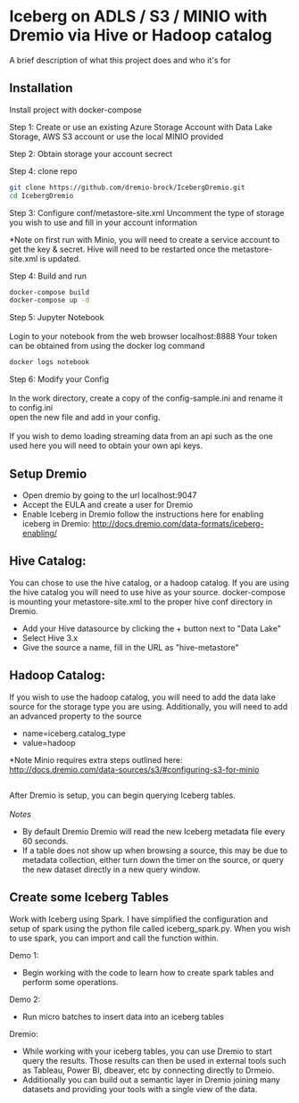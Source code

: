 
# Iceberg on ADLS / S3 / MINIO with Dremio via Hive or Hadoop catalog

A brief description of what this project does and who it's for




## Installation

Install project with docker-compose

Step 1: Create or use an existing Azure Storage Account with Data Lake Storage, AWS S3 account or use the local MINIO provided

Step 2: Obtain storage your account secrect

Step 4: clone repo

```bash
git clone https://github.com/dremio-brock/IcebergDremio.git
cd IcebergDremio
```

Step 3: Configure conf/metastore-site.xml 
Uncomment the type of storage you wish to use and fill in your account information

*Note on first run with Minio, you will need to create a service account to get the key & secret. Hive will need to be restarted once the metastore-site.xml is updated.
   
Step 4: Build and run

```bash
docker-compose build 
docker-compose up -d
```

Step 5: Jupyter Notebook \
\
Login to your notebook from the web browser localhost:8888
Your token can be obtained from using the docker log command
```bash
docker logs notebook
```

Step 6: Modify your Config\
\
In the work directory, create a copy of the config-sample.ini and rename it to config.ini\
open the new file and add in your config.\
\
If you wish to demo loading streaming data from an api such as the one used here you will need to obtain your own api keys.


## Setup Dremio

- Open dremio by going to the url localhost:9047
- Accept the EULA and create a user for Dremio
- Enable Iceberg in Dremio follow the instructions here for enabling iceberg in Dremio: http://docs.dremio.com/data-formats/iceberg-enabling/

## Hive Catalog:
You can chose to use the hive catalog, or a hadoop catalog. If you are using the hive catalog you will need to use hive as your source. docker-compose is mounting your metastore-site.xml to the proper hive conf directory in Dremio. 

- Add your Hive datasource by clicking the + button next to "Data Lake"
- Select Hive 3.x
- Give the source a name, fill in the URL as "hive-metastore"

## Hadoop Catalog:
If you wish to use the hadoop catalog, you will need to add the data lake source for the storage type you are using.
Additionally, you will need to add an advanced property to the source
- name=iceberg.catalog_type
- value=hadoop


*Note Minio requires extra steps outlined here: http://docs.dremio.com/data-sources/s3/#configuring-s3-for-minio

## 

After Dremio is setup, you can begin querying Iceberg tables. \
\
*Notes*
- By default Dremio Dremio will read the new Iceberg metadata file every 60 seconds.
- If a table does not show up when browsing a source, this may be due to metadata collection, either turn down the timer on the source, or query the new dataset directly in a new query window.


## Create some Iceberg Tables
Work with Iceberg using Spark. I have simplified the configuration and setup of spark using the python file called iceberg_spark.py. When you wish to use spark, you can import and call the function within. 

Demo 1: 
- Begin working with the code to learn how to create spark tables and perform some operations. 

Demo 2: 
- Run micro batches to insert data into an iceberg tables 

Dremio:
- While working with your iceberg tables, you can use Dremio to start query the results. Those results can then be used in external tools such as Tableau, Power BI, dbeaver, etc by connecting directly to Drmeio. 
- Additionally you can build out a semantic layer in Dremio joining many datasets and providing your tools with a single view of the data. 
